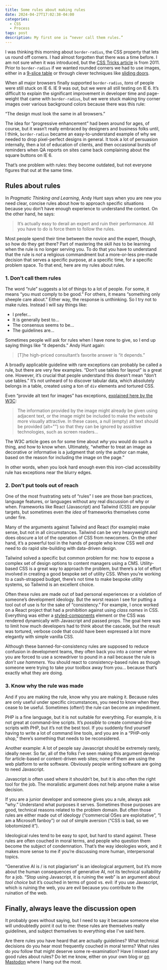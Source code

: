```yaml
---
title: Some rules about making rules
date: 2024-04-27T17:02:38-04:00
categories:
  - CSS
  - Process
tags: post
description: My first one is “never call them rules.”
---
```


I was thinking this morning about `border-radius`, the CSS property that lets us round off corners. I had almost forgotten that there was a time before. I am not sure when it was introduced, but the [CSS Tricks article](https://css-tricks.com/almanac/properties/b/border-radius/) is from 2011. Prior to `border-radius` if we wanted rounded corners we had to use images, either in a [9-slice table](https://thudfactor.com/posts/2023/11/goodbye-postcss/table-based-layout-for-elements) or through clever techniques like [sliding doors](https://thudfactor.com/posts/2023/11/goodbye-postcss/table-based-layout-for-elements).

When all major browsers finally supported `border-radius`, _tons_ of people were still stuck on IE 6. IE 9 was out, but we were all still testing on IE 6. It’s difficult to explain the significant improvement in developer time and page-weight that came with `border-radius`, but we were stuck making tiny corner images over various background colors because there was this rule:

“The design must look the same in all browsers.”

The idea for “progressive enhancement” had been around for ages, of course, but it wasn’t really embraced by designers and business folks until, I think, `border-radius` became an easy-to-understand example of why we needed to drop pixel-perfect designs in general. It took a lot of persuasion internally, then a lot of education of clients, and then occasional bursts of reminders when QA reports on sites came back complaining about the square buttons on IE 6.

That’s one problem with rules: they become outdated, but not everyone figures that out at the same time.

## Rules about rules

In _Pragmatic Thinking and Learning_, Andy Hunt says when you are new you need clear, concise rules about how to approach specific situations because you don’t have enough experience to understand the context. On the other hand, he says:

> It’s actually easy to derail an expert and ruin their performance. All you have to do is force them to follow the rules.

Most people spend their time between the novice and the expert, though, so how do they get there? Part of mastering the skill _has_ to be learning when the rule is no longer serving you. To do that you have to understand that the rule is _not_ a religious commandment but a more-or-less pre-made decision that serves a specific purpose, at a specific time, for a specific problem space. To that end, here are my rules about rules.

### 1. Don’t call them rules

The word “rule” suggests a lot of things to a lot of people. For some, it means “you must comply to be good.” For others, it means “something only sheeple care about.” Either way, the response is unthinking. So I try not to make rules. Instead I will say things like:

- I prefer…
- It is generally best to…
- The consensus seems to be…
- The guidelines are…

Sometimes people will ask for rules when I have none to give, so I end up saying things like “it depends.” Andy Hunt again:

> [T]he high-priced consultant’s favorite answer is “it depends.”

A broadly applicable guideline with rare exceptions can probably be called a rule, but there are very few examples. “Don’t use tables for layout” is a great one. However, it’s crucial that people understand this doesn’t mean “don’t use tables.” It’s not unheard of to discover tabular data, which absolutely belongs in a table, created using a ton of `div` elements and tortured CSS.

Even “provide alt text for images” has exceptions, [explained here by the W3C](https://www.w3.org/WAI/tutorials/images/decorative/):

> The information provided by the image might already be given using adjacent text, or the image might be included to make the website more visually attractive. In these cases, a null (empty) alt text should be provided (alt="") so that they can be ignored by assistive technologies, such as screen readers…

The W3C article goes on for some time about _why_ you would do such a thing, and how to know when. Ultimately, “whether to treat an image as decorative or informative is a judgment that only the author can make, based on the reason for including the image on the page.”

In other words, when you look hard enough even this iron-clad accessibility rule has exceptions near the blurry edges.

### 2. Don’t put tools out of reach

One of the most frustrating sets of “rules” I see are those ban practices, language features, or languages without any real discussion of why or when. Frameworks like React (Javascript) and Tailwind (CSS) are popular targets, but sometimes even the _idea_ of frameworks themselves come under fire.

Many of the arguments against Tailwind and React (for example) make sense, but not in all circumstances. Tailwind can be very heavyweight and does obscure a lot of the operation of CSS from newcomers. On the other hand, it’s a powerful tool in the hands of people who know CSS well _and_ need to do rapid site-building with data-driven design.

Tailwind solved a specific but common problem for me: how to expose a complex set of design options to content managers using a CMS. Utility-based CSS is a great way to approach the problem, but there’s a lot of effort involved in creating a good bespoke set of utility CSS. When you’re working to a cash-strapped budget, there’s not time to make bespoke utility systems, so Tailwind is an excellent choice.

Often these rules are made out of bad personal experiences or a violation of someone’s development ideology. But the worst reason I see for putting a tool out of use is for the sake of “consistency.” For example, I once worked on a React project that had a prohibition against using _class names_ in CSS. Everything was either a [styled-components](https://styled-components.com/) element or the CSS was rendered dynamically with Javascript and passed props. The goal here was to limit how much developers had to think about the cascade, but the result was tortured, verbose code that could have been expressed a lot more elegantly with simple vanilla CSS.

Although these banned-for-consistency rules are supposed to reduce confusion in development teams, they often back you into a corner where you are forced to use a screwdriver to pound in a nail because the rule is _don’t use hammers_. You should react to consistency-based rules as though someone were trying to take your toolbox away from you… because that’s exactly what they are doing.

### 3. Know why the rule was made

And if you are making the rule, know why you are making it. Because rules are only useful under specific circumstances, you need to know when they cease to be useful. Sometimes (often!) the rule can become an impediment.

PHP is a fine language, but it is not suitable for everything. For example, it is not great at command-line scripts. It’s _possible_ to create command-line scripts with PHP, but it’s not the best tool. If you suddenly find yourself having to write a lot of command line tools, and you are in a “PHP-only shop,” there’s something that needs to be reconsidered.

Another example: A lot of people say Javascript should be extremely rarely, ideally never. So far, all of the folks I’ve seen making this argument develop for article-based or content-driven web sites; none of them are using the web platform to write software. Obviously people writing software are going to need Javascript.

Javascript _is_ often used where it shouldn’t be, but it is also often the right tool for the job. The moralistic argument does not help anyone make a wise decision.

If you are a junior developer and someone gives you a rule, always ask “why.” Understand what purposes it serves. Sometimes those purposes are good, technical reasons related to the problem domain. But often those rules are either made out of ideology (“commercial OSes are exploitative”, “I am a Microsoft fanboy”) or out of simple aversion (“CSS is bad, so we lobotomized it”).

Ideological rules tend to be easy to spot, but hard to stand against. These rules are often couched in moral terms, and people who question them become the subject of condemnation. That’s the way ideologies work, and it makes more sense to me if you’re discussing more human, interpersonal topics.

“Generative AI is / is not plagiarism” is an ideological argument, but it’s more about the human consequences of generative AI, not its technical suitability for a job. “Stop using Javascript, it is ruining the web” is an argument about _tool choice_ but it’s couched in terms of good vs. evil: if you use Javascript, which is ruining the web, you are evil because you contribute to the ruination of the web.

## Finally, always leave the discussion open

It probably goes without saying, but I need to say it because someone else will undoubtedly point it out to me: these rules are themselves really guidelines, and subject themselves to everything else I've said here.

Are there rules you have heard that are actually guidelines? What technical decisions do you hear most frequently couched in moral terms? What rules do _you_ follow that might deserve some re-examination? Have I missed any good rules about rules? Do let me know, either on your own blog or [on Mastodon](https://hachyderm.io/@thudfactor) where I hang out the most.
